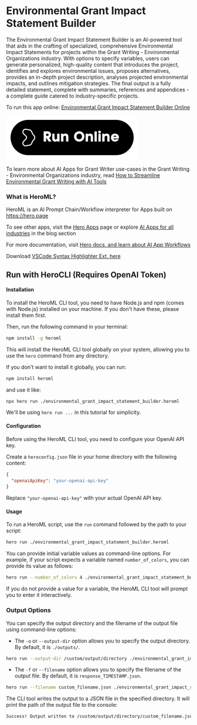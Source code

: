 # Environmental Grant Impact Statement Builder

The Environmental Grant Impact Statement Builder is an AI-powered tool that aids in the crafting of specialized, comprehensive Environmental Impact Statements for projects within the Grant Writing - Environmental Organizations industry. With options to specify variables, users can generate personalized, high-quality content that introduces the project, identifies and explores environmental issues, proposes alternatives, provides an in-depth project description, analyses projected environmental impacts, and outlines mitigation strategies. The final output is a fully detailed statement, complete with summaries, references and appendices - a complete guide catered to industry-specific projects.

To run this app online: [Environmental Grant Impact Statement Builder Online](https://hero.page/app/environmental-grant-impact-statement-builder-ai-powered-environmental-impact-analysis/quIjZwp8Rq0vyanDswp1)

[![Run Environmental Grant Impact Statement Builder Online](/assets/run.svg)](https://hero.page/app/environmental-grant-impact-statement-builder-ai-powered-environmental-impact-analysis/quIjZwp8Rq0vyanDswp1)

To learn more about AI Apps for Grant Writer use-cases in the Grant Writing - Environmental Organizations industry, read [How to Streamline Environmental Grant Writing with AI Tools](https://hero.page/blog/ai/grant-writing-environmental-organizations/how-to-streamline-environmental-grant-writing-with-ai-tools/170913)

### What is HeroML?
HeroML is an AI Prompt Chain/Workflow interpreter for Apps built on https://hero.page 

To see other apps, visit the [Hero Apps](https://hero.page/apps) page or explore [AI Apps for all industries](https://hero.page/blog) in the blog section

For more documentation, visit [Hero docs, and learn about AI App Workflows](https://hero.page/tutorials/introduction-to-heroml)

Download [VSCode Syntax Highlighter Ext. here](https://marketplace.visualstudio.com/items?itemName=hero-page.heroml)

## Run with HeroCLI (Requires OpenAI Token)

#### Installation

To install the HeroML CLI tool, you need to have Node.js and npm (comes with Node.js) installed on your machine. If you don't have these, please install them first. 

Then, run the following command in your terminal:

```bash
npm install -g heroml
```

This will install the HeroML CLI tool globally on your system, allowing you to use the `hero` command from any directory.

If you don't want to install it globally, you can run:

```bash
npm install heroml
```

and use it like:

```bash
npx hero run ./environmental_grant_impact_statement_builder.heroml
```

We'll be using `hero run ...` in this tutorial for simplicity.

#### Configuration

Before using the HeroML CLI tool, you need to configure your OpenAI API key. 

Create a `heroconfig.json` file in your home directory with the following content:

```json
{
  "openaiApiKey": "your-openai-api-key"
}
```

Replace `"your-openai-api-key"` with your actual OpenAI API key.

#### Usage

To run a HeroML script, use the `run` command followed by the path to your script:

```bash
hero run ./environmental_grant_impact_statement_builder.heroml
```

You can provide initial variable values as command-line options. For example, if your script expects a variable named `number_of_colors`, you can provide its value as follows:

```bash
hero run --number_of_colors 4 ./environmental_grant_impact_statement_builder.heroml
```

If you do not provide a value for a variable, the HeroML CLI tool will prompt you to enter it interactively.

### Output Options

You can specify the output directory and the filename of the output file using command-line options:

- The `-o` or `--output-dir` option allows you to specify the output directory. By default, it is `./outputs/`.

```bash
hero run --output-dir /custom/output/directory ./environmental_grant_impact_statement_builder.heroml
```

- The `-f` or `--filename` option allows you to specify the filename of the output file. By default, it is `response_TIMESTAMP.json`.

```bash
hero run --filename custom_filename.json ./environmental_grant_impact_statement_builder.heroml
```

The CLI tool writes the output to a JSON file in the specified directory. It will print the path of the output file to the console:

```bash
Success! Output written to /custom/output/directory/custom_filename.json
```

